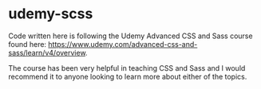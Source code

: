 # udemy-scss

Code written here is following the Udemy Advanced CSS and Sass course found here: https://www.udemy.com/advanced-css-and-sass/learn/v4/overview.

The course has been very helpful in teaching CSS and Sass and I would recommend it to anyone looking to learn more about either of the topics.
